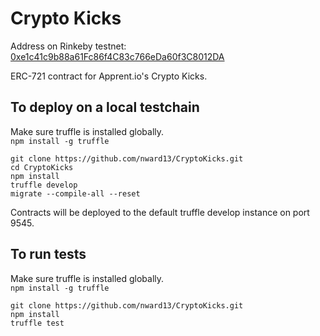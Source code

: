 # Crypto Kicks  
  
Address on Rinkeby testnet: <a href="https://rinkeby.etherscan.io/address/0xe1c41c9b88a61fc86f4c83c766eda60f3c8012da">0xe1c41c9b88a61Fc86f4C83c766eDa60f3C8012DA</a>  
  
ERC-721 contract for Apprent.io's Crypto Kicks.  
  
## To deploy on a local testchain
Make sure truffle is installed globally.  
```npm install -g truffle```  
  
```git clone https://github.com/nward13/CryptoKicks.git```  
```cd CryptoKicks```  
```npm install```  
```truffle develop```  
```migrate --compile-all --reset```  
  
Contracts will be deployed to the default truffle develop instance on port 9545.  
  
## To run tests  
Make sure truffle is installed globally.  
```npm install -g truffle```  
  
```git clone https://github.com/nward13/CryptoKicks.git```   
```npm install```  
```truffle test```  
